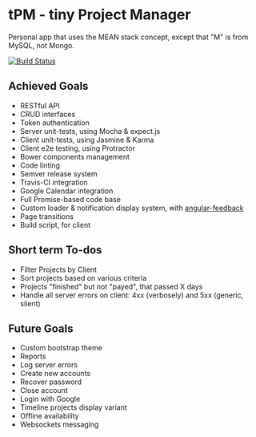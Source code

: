 # tPM - tiny Project Manager

Personal app that uses the MEAN stack concept, except that "M" is from MySQL, not Mongo.

[![Build Status](https://travis-ci.org/andreipfeiffer/tpm.svg?branch=master)](https://travis-ci.org/andreipfeiffer/tpm)

## Achieved Goals

* RESTful API
* CRUD interfaces
* Token authentication
* Server unit-tests, using Mocha & expect.js
* Client unit-tests, using Jasmine & Karma
* Client e2e testing, using Protractor
* Bower components management
* Code linting
* Semver release system
* Travis-CI integration
* Google Calendar integration
* Full Promise-based code base
* Custom loader & notification display system, with [angular-feedback](https://github.com/andreipfeiffer/angular-feedback)
* Page transitions
* Build script, for client

## Short term To-dos

* Filter Projects by Client
* Sort projects based on various criteria
* Projects "finished" but not "payed", that passed X days
* Handle all server errors on client: 4xx (verbosely) and 5xx (generic, silent)

## Future Goals

* Custom bootstrap theme
* Reports
* Log server errors
* Create new accounts
* Recover password
* Close account
* Login with Google
* Timeline projects display variant
* Offline availability
* Websockets messaging
